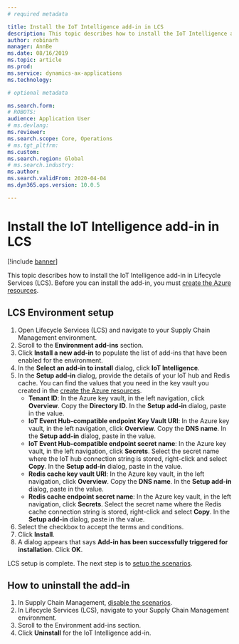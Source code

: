 ```yaml
---
# required metadata

title: Install the IoT Intelligence add-in in LCS
description: This topic describes how to install the IoT Intelligence add-in in LCS.
author: robinarh
manager: AnnBe
ms.date: 08/16/2019
ms.topic: article
ms.prod: 
ms.service: dynamics-ax-applications
ms.technology: 

# optional metadata

ms.search.form: 
# ROBOTS: 
audience: Application User
# ms.devlang: 
ms.reviewer: 
ms.search.scope: Core, Operations
# ms.tgt_pltfrm: 
ms.custom: 
ms.search.region: Global
# ms.search.industry: 
ms.author: 
ms.search.validFrom: 2020-04-04
ms.dyn365.ops.version: 10.0.5

---
```


# Install the IoT Intelligence add-in in LCS

[!include [banner](../../includes/banner.md)]

This topic describes how to install the IoT Intelligence add-in in Lifecycle Services (LCS). Before you can install the add-in, you must [create the Azure resources](iot-azure-setup.md).

## LCS Environment setup

1. Open Lifecycle Services (LCS) and navigate to your Supply Chain Management environment.
2. Scroll to the **Environment add-ins** section.
3. Click **Install a new add-in** to populate the list of add-ins that have been enabled for the environment.
4. In the **Select an add-in to install** dialog, click **IoT Intelligence**.
5. In the **Setup add-in** dialog, provide the details of your IoT hub and Redis cache. You can find the values that you need in the key vault you created in the [create the Azure resources](iot-azure-setup.md).
    + **Tenant ID**: In the Azure key vault, in the left navigation, click **Overview**. Copy the **Directory ID**. In the **Setup add-in** dialog, paste in the value.
    + **IoT Event Hub-compatible endpoint Key Vault URI**: In the Azure key vault, in the left navigation, click **Overview**. Copy the **DNS name**. In the **Setup add-in** dialog, paste in the value.
    + **IoT Event Hub-compatible endpoint secret name**: In the Azure key vault, in the left navigation, click **Secrets**. Select the secret name where the IoT hub connection string is stored, right-click and select **Copy**. In the **Setup add-in** dialog, paste in the value.
    + **Redis cache key vault URI**: In the Azure key vault, in the left navigation, click **Overview**. Copy the **DNS name**. In the **Setup add-in** dialog, paste in the value.
    + **Redis cache endpoint secret name**: In the Azure key vault, in the left navigation, click **Secrets**. Select the secret name where the Redis cache connection string is stored, right-click and select **Copy**. In the **Setup add-in** dialog, paste in the value.
6. Select the checkbox to accept the terms and conditions.
7. Click **Install**.
8. A dialog appears that says **Add-in has been successfully triggered for installation**. Click **OK**.

LCS setup is complete. The next step is to [setup the scenarios](iot-scenario-setup.md).

## How to uninstall the add-in

1. In Supply Chain Management, [disable the scenarios](iot-scenario-setup#how-to-disable-a-scenario).
2. In Lifecycle Services (LCS), navigate to your Supply Chain Management environment.
3. Scroll to the Environment add-ins section.
4. Click **Uninstall** for the IoT Intelligence add-in.

